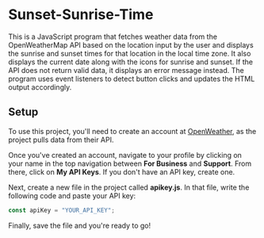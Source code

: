 # Sunset-Sunrise-Time
This is a JavaScript program that fetches weather data from the OpenWeatherMap API based on the location input by the user and displays the sunrise and sunset times for that location in the local time zone. It also displays the current date along with the icons for sunrise and sunset. If the API does not return valid data, it displays an error message instead. The program uses event listeners to detect button clicks and updates the HTML output accordingly.

## Setup
To use this project, you'll need to create an account at [OpenWeather](https://openweathermap.org/), as the project pulls data from their API.

Once you've created an account, navigate to your profile by clicking on your name in the top navigation between <strong>For Business</strong> and <strong>Support</strong>. From there, click on <strong>My API Keys</strong>. If you don't have an API key, create one.

Next, create a new file in the project called <strong>apikey.js</strong>. In that file, write the following code and paste your API key:
```javascript
const apiKey = "YOUR_API_KEY";
```
Finally, save the file and you're ready to go!
